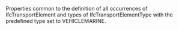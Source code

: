 Properties common to the definition of all occurrences of IfcTransportElement and types of IfcTransportElementType with the predefined type set to VEHICLEMARINE.
